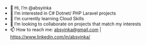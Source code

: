 - 👋 Hi, I’m @absyinka
- 👀 I’m interested in C# Dotnet/ PHP Laravel projects
- 🌱 I’m currently learning Cloud Skills
- 💞️ I’m looking to collaborate on projects that match my interests
- 📫 How to reach me: absyinka@gmail.com | https://www.linkedin.com/in/absyinka/

<!---
absyinka/absyinka is a ✨ special ✨ repository because its `README.md` (this file) appears on your GitHub profile.
You can click the Preview link to take a look at your changes.
--->
